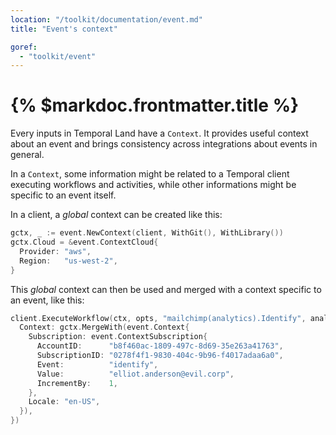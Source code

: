 ```yaml
---
location: "/toolkit/documentation/event.md"
title: "Event's context"

goref:
  - "toolkit/event"
---
```


# {% $markdoc.frontmatter.title %}

Every inputs in Temporal Land have a `Context`. It provides useful context about
an event and brings consistency across integrations about events in general.

In a `Context`, some information might be related to a Temporal client executing
workflows and activities, while other informations might be specific to an event
itself.

In a client, a *global* context can be created like this:

```go
gctx, _ := event.NewContext(client, WithGit(), WithLibrary())
gctx.Cloud = &event.ContextCloud{
  Provider: "aws",
  Region:   "us-west-2",
}
```

This *global* context can then be used and merged with a context specific to an
event, like this:

```go
client.ExecuteWorkflow(ctx, opts, "mailchimp(analytics).Identify", analytics.InputIdentify{
  Context: gctx.MergeWith(event.Context{
    Subscription: event.ContextSubscription{
      AccountID:      "b8f460ac-1809-497c-8d69-35e263a41763",
      SubscriptionID: "0278f4f1-9830-404c-9b96-f4017adaa6a0",
      Event:          "identify",
      Value:          "elliot.anderson@evil.corp",
      IncrementBy:    1,
    },
    Locale: "en-US",
  }),
})
```

